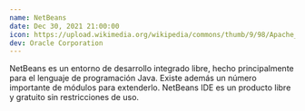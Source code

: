 ```yaml
---
name: NetBeans
date: Dec 30, 2021 21:00:00
icon: https://upload.wikimedia.org/wikipedia/commons/thumb/9/98/Apache_NetBeans_Logo.svg/666px-Apache_NetBeans_Logo.svg.png
dev: Oracle Corporation
---
```


NetBeans es un entorno de desarrollo integrado libre, hecho principalmente para el lenguaje de programación Java. Existe además un número importante de módulos para extenderlo. NetBeans IDE​ es un producto libre y gratuito sin restricciones de uso.